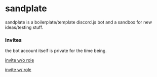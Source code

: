 # sandplate

sandplate is a boilerplate/template discord.js bot and a sandbox for new ideas/testing stuff.

### invites

the bot account itself is private for the time being.

[invite w/o role](https://discordapp.com/oauth2/authorize?client_id=642469616932880395&scope=bot)

[invite w/ role](https://discordapp.com/oauth2/authorize?client_id=642469616932880395&scope=bot&permissions=104188992)

